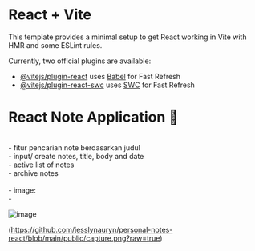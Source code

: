 # React + Vite

This template provides a minimal setup to get React working in Vite with HMR and some ESLint rules.

Currently, two official plugins are available:

- [@vitejs/plugin-react](https://github.com/vitejs/vite-plugin-react/blob/main/packages/plugin-react/README.md) uses [Babel](https://babeljs.io/) for Fast Refresh
- [@vitejs/plugin-react-swc](https://github.com/vitejs/vite-plugin-react-swc) uses [SWC](https://swc.rs/) for Fast Refresh
    

# React Note Application :memo:

<br>
- fitur pencarian note berdasarkan judul
<br>
- input/ create notes, title, body and date
<br>
- active list of notes
<br>
- archive notes
<br><br>
- image:<br>
- 

![image](https://github.com/jesslynauryn/personal-notes-react/assets/88038899/9d2f6325-1384-4ede-8dbf-2b107cfc42fb)


(https://github.com/jesslynauryn/personal-notes-react/blob/main/public/capture.png?raw=true)

